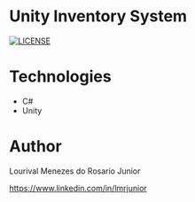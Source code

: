 # Unity Inventory System

[![LICENSE](https://img.shields.io/npm/l/react)](https://github.com/LorisJunior/Unity_2D_RPG/blob/main/LICENSE) 

# Technologies
- C#
- Unity

# Author

Lourival Menezes do Rosario Junior

https://www.linkedin.com/in/lmrjunior